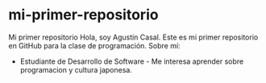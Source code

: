 # mi-primer-repositorio
Mi primer repositorio
Hola, soy Agustin Casal.
Este es mi primer repositorio en GitHub para la clase de programación.
Sobre mí:
- Estudiante de Desarrollo de Software - 
Me interesa aprender sobre programacion y cultura japonesa.